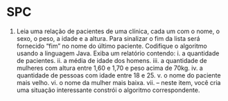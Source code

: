 # SPC
1) Leia uma relação de pacientes de uma clínica, cada um com o nome, o sexo, o peso, 
a idade e a altura.  Para sinalizar o fim da lista será fornecido “fim” no nome do 
último paciente. Codifique o algoritmo usando a linguagem Java.
Exiba um relatório contendo: 
i.    a quantidade de pacientes. 
ii.   a média de idade dos homens. 
iii.  a quantidade de mulheres com altura entre 1,60 e 1,70 e peso acima de 70kg. 
iv.  a quantidade de pessoas com idade entre 18 e 25. 
v.   o nome do paciente mais velho. 
vi.  o nome da mulher mais baixa. 
vii. – neste item, você cria uma situação interessante constrói o algoritmo 
correspondente.   
